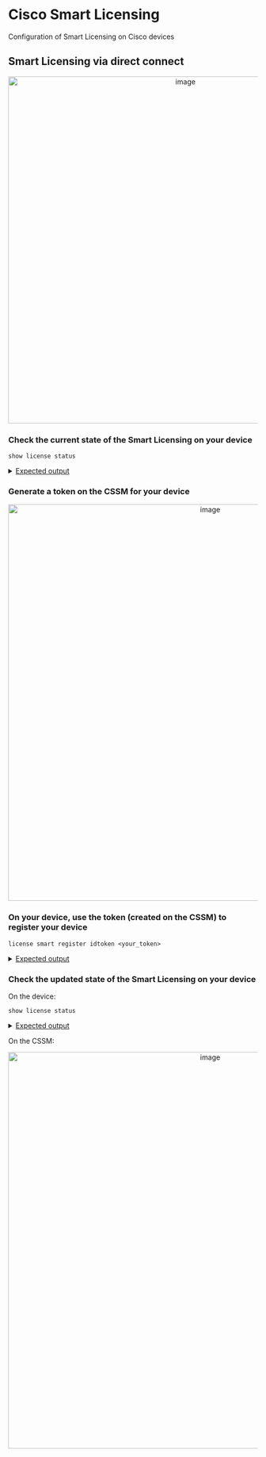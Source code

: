 # Cisco Smart Licensing

Configuration of Smart Licensing on Cisco devices


## Smart Licensing via direct connect

<p align="center">
<img width="700" alt="image" src="https://github.com/xaviervalette/cisco-smart-licensing/assets/28600326/801d1aba-3cfa-4bca-9cab-e85057635ae7">
</p>

### Check the current state of the Smart Licensing on your device

```console
show license status                                                                                                          
```
 <details>
   <summary> 
       <ins>Expected output</ins>
  </summary>
  
```console
csr1#sh license status
Smart Licensing is ENABLED

Utility:
  Status: DISABLED

Data Privacy:
  Sending Hostname: yes
    Callhome hostname privacy: DISABLED
    Smart Licensing hostname privacy: DISABLED
  Version privacy: DISABLED

Transport:
  Type: Callhome

Registration:
  Status: UNREGISTERED
  Export-Controlled Functionality: NOT ALLOWED

License Authorization: 
  Status: No Licenses in Use

Export Authorization Key:
  Features Authorized:
    <none>

Miscellaneous:
  Custom Id: <empty>
  ```
      
</details>
      
### Generate a token on the CSSM for your device

<p align="center">
<img width="800" alt="image" src="https://github.com/xaviervalette/cisco-smart-licensing/assets/28600326/95a80da9-20a8-46b9-b4f5-c4c2243bec39">
      </p>


### On your device, use the token (created on the CSSM) to register your device

```console
license smart register idtoken <your_token>
```
 <details>
   <summary> 
       <ins>Expected output</ins>
  </summary>
  
  ```console
  csr1#license smart register idtoken ODFjNWU3NjUtMDYwZS0...
  Registration process is in progress. Use the 'show license status' command to check the progress and result
  ```
</details>

### Check the updated state of the Smart Licensing on your device

On the device:
```console
show license status                                                                                                          
```

 <details>
   <summary> 
       <ins>Expected output</ins>
  </summary>
  
```console
csr1#sh license status                                                                                                          
Smart Licensing is ENABLED

Utility:
  Status: DISABLED

Data Privacy:
  Sending Hostname: yes
    Callhome hostname privacy: DISABLED
    Smart Licensing hostname privacy: DISABLED
  Version privacy: DISABLED

Transport:
  Type: Callhome

Registration:
  Status: REGISTERED
  Smart Account: Cisco Demo Internal Customer Smart Account
  Virtual Account: CML-xvalette
  Export-Controlled Functionality: ALLOWED
  Initial Registration: SUCCEEDED on May 10 16:39:56 2023 UTC
  Last Renewal Attempt: None
  Next Renewal Attempt: Nov 06 16:39:56 2023 UTC
  Registration Expires: May 09 15:40:46 2024 UTC
          
License Authorization: 
  Status: AUTHORIZED on May 10 16:40:00 2023 UTC
  Last Communication Attempt: SUCCEEDED on May 10 16:40:00 2023 UTC
  Next Communication Attempt: Jun 09 16:40:00 2023 UTC
  Communication Deadline: Aug 08 15:40:51 2023 UTC

Export Authorization Key:
  Features Authorized:
    <none>

Miscellaneous:
  Custom Id: <empty>
```
</details>

On the CSSM:

<p align="center">
<img width="800" alt="image" src="https://github.com/xaviervalette/cisco-smart-licensing/assets/28600326/b964a803-6235-4339-93e0-c181e3b0e198">
      </p>


